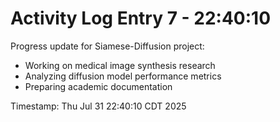 # Activity Log Entry 7 - 22:40:10

Progress update for Siamese-Diffusion project:
- Working on medical image synthesis research
- Analyzing diffusion model performance metrics
- Preparing academic documentation

Timestamp: Thu Jul 31 22:40:10 CDT 2025
